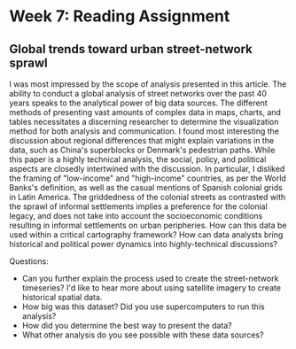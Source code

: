 # Week 7: Reading Assignment

## Global trends toward urban street-network sprawl

I was most impressed by the scope of analysis presented in this article. The ability to conduct a global analysis of street networks over the past 40 years speaks to the analytical power of big data sources. The different methods of presenting vast amounts of complex data in maps, charts, and tables necessitates a discerning researcher to determine the visualization method for both analysis and communication. I found most interesting the discussion about regional differences that might explain variations in the data, such as China's superblocks or Denmark's pedestrian paths. While this paper is a highly technical analysis, the social, policy, and political aspects are closedly intertwined with the discussion. In particular, I disliked the framing of "low-income" and "high-income" countries, as per the World Banks's definition, as well as the casual mentions of Spanish colonial grids in Latin America. The griddedness of the colonial streets as contrasted with the sprawl of informal settlements implies a preference for the colonial legacy, and does not take into account the socioeconomic conditions resulting in informal settlements on urban peripheries. How can this data be used within a critical cartography framework? How can data analysts bring historical and political power dynamics into highly-technical discussions? 

Questions:
* Can you further explain the process used to create the street-network timeseries? I'd like to hear more about using satellite imagery to create historical spatial data.
* How big was this dataset? Did you use supercomputers to run this analysis? 
* How did you determine the best way to present the data? 
* What other analysis do you see possible with these data sources?
